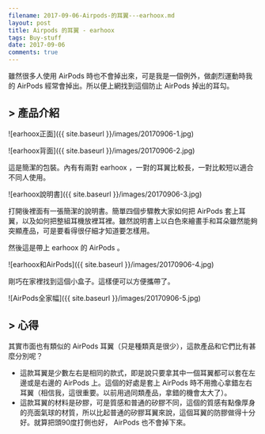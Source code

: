 ```yaml
---
filename: 2017-09-06-Airpods-的耳翼---earhoox.md
layout: post
title: Airpods 的耳翼 - earhoox
tags: Buy-stuff
date: 2017-09-06
comments: true
---
```

雖然很多人使用 AirPods 時也不會掉出來，可是我是一個例外，做劇烈運動時我的 AirPods 經常會掉出。所以便上網找到這個防止 AirPods 掉出的耳勾。

## > 產品介紹

![earhoox正面]({{ site.baseurl }}/images/20170906-1.jpg)

![earhoox背面]({{ site.baseurl }}/images/20170906-2.jpg)

這是簡潔的包裝。內有有兩對 earhoox ，一對的耳翼比較長，一對比較短以適合不同人使用。

![earhoox說明書]({{ site.baseurl }}/images/20170906-3.jpg)

打開後裡面有一張簡潔的說明書。簡單四個步驟教大家如何把 AirPods 套上耳翼，以及如何把整組耳機放裡耳裡。雖然說明書上以白色來繪畫手和耳朵雖然能夠突顯產品，可是要看得很仔細才知道要怎樣用。

然後這是帶上 earhoox 的 AirPods 。

![earhoox和AirPods]({{ site.baseurl }}/images/20170906-4.jpg)

剛巧在家裡找到這個小盒子。這樣便可以方便攜帶了。

![AirPods全家幅]({{ site.baseurl }}/images/20170906-5.jpg)

## > 心得

其實市面也有類似的 AirPods 耳翼（只是種類真是很少），這款產品和它們比有甚麼分別呢？

* 這款耳翼是少數左右是相同的款式，即是說只要拿其中一個耳翼都可以套在左邊或是右邊的 AirPods 上。這個的好處是套上 AirPods 時不用擔心拿錯左右耳翼（相信我，這很重要。以前用過同類產品，拿錯的機會太大了）。
* 這款耳翼的材料是矽膠，可是質感和普通的矽膠不同，這個的質感有點像厚身的亮面氣球的材質，所以比起普通的矽膠耳翼來說，這個耳翼的防膠做得十分好。就算把頭90度打側也好， AirPods 也不會掉下來。